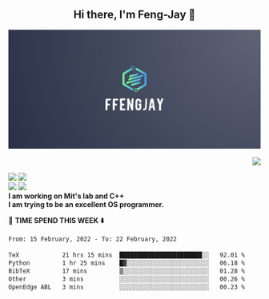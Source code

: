 <h2 align="center"> Hi there, I'm Feng-Jay 👋 </h2>  

![](https://github.com/Feng-Jay/DataStruct/blob/master/Image/1.png)  

<img align="right" src="https://github-readme-stats.vercel.app/api?username=Feng-Jay&show_icons=true&icon_color=CE1D2D&text_color=718096&bg_color=ffffff&hide_title=true" />


&emsp;

![](https://visitor-badge.glitch.me/badge?page_id=Feng-Jay.readme)
![](https://img.shields.io/badge/Concentrate-Cpp-blue)  
![](https://img.shields.io/badge/Rust-primer-orange)
![](https://img.shields.io/badge/Target-OS-9cf)  
**I am working on Mit's lab and C++**  
**I am trying to be an excellent OS programmer.**  


📘 **TIME SPEND THIS WEEK ⬇️**
<!--START_SECTION:waka-->
```text
From: 15 February, 2022 - To: 22 February, 2022

TeX            21 hrs 15 mins  ███████████████████████░░   92.01 % 
Python         1 hr 25 mins    █▓░░░░░░░░░░░░░░░░░░░░░░░   06.18 % 
BibTeX         17 mins         ▒░░░░░░░░░░░░░░░░░░░░░░░░   01.28 % 
Other          3 mins          ░░░░░░░░░░░░░░░░░░░░░░░░░   00.26 % 
OpenEdge ABL   3 mins          ░░░░░░░░░░░░░░░░░░░░░░░░░   00.23 % 
```
<!--END_SECTION:waka-->
